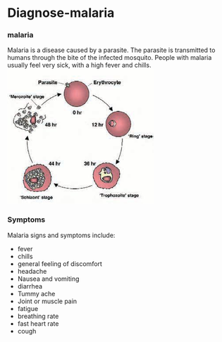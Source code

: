 # Diagnose-malaria
### malaria
Malaria is a disease caused by a parasite. The parasite is transmitted to humans through the bite of the infected mosquito. People with malaria usually feel very sick, with a high fever and chills.
![alt text](image/pn.51.17.figure1.jpg)

### Symptoms
Malaria signs and symptoms include:

* fever
*  chills
*  general feeling of discomfort
*  headache
*  Nausea and vomiting
*  diarrhea
*  Tummy ache
*  Joint or muscle pain
*  fatigue
*  breathing rate
*  fast heart rate
*  cough
